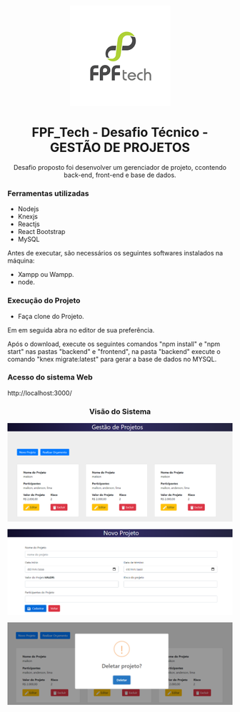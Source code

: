 <p align="center">
<img src="./sprint/fpf.png">
</p>
<h1 align="center">FPF_Tech - Desafio Técnico - GESTÃO DE PROJETOS</h1>
<p align="center">Desafio proposto foi desenvolver um gerenciador de projeto, ccontendo back-end, front-end e base de dados.</p>

<h3>Ferramentas utilizadas</h3>
<ul>
  <li>Nodejs</li>
  <li>Knexjs</li>
  <li>Reactjs</li>
  <li>React Bootstrap</li>
  <li>MySQL</li>
</ul>
<p>Antes de executar, são necessários os seguintes softwares instalados na máquina:</p>
 <ul> 
  <li>Xampp ou Wampp.</li>
  <li>node.</li>
 </ul>
<h3>Execução do Projeto</h3>
<ul>
  <li>Faça clone do Projeto.</li>
</ul>
  <p>Em em seguida abra no editor de sua preferência.</p>
  <p>Após o download, execute os seguintes comandos "npm install" e "npm start" nas pastas "backend" e "frontend", na pasta "backend" execute o comando "knex migrate:latest"
  para gerar a base de dados no MYSQL.</p>
  
<h3>Acesso do sistema Web</h3>
<p>http://localhost:3000/</p>
  
  <h3 align="center">Visão do Sistema</h3>
  <p>
   <img src="./sprint/homeproject.PNG" />
  </p>
  <p>
   <img src="./sprint/newproject.PNG" />
  </p>
  <p>
    <img src="./sprint/dialog_delete.PNG" />
  </p>
